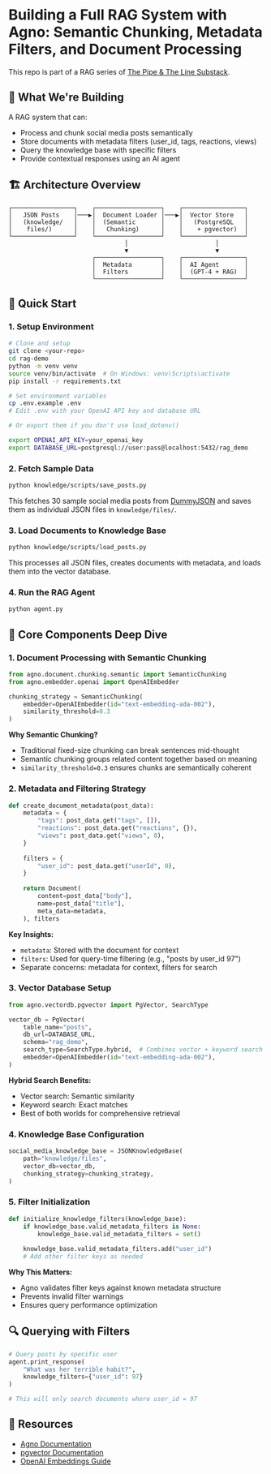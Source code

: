 # Building a Full RAG System with Agno: Semantic Chunking, Metadata Filters, and Document Processing

This repo is part of a RAG series of [The Pipe & The Line Substack](https://thepipeandtheline.substack.com/).

## 🎯 What We're Building

A RAG system that can:
- Process and chunk social media posts semantically
- Store documents with metadata filters (user_id, tags, reactions, views)
- Query the knowledge base with specific filters
- Provide contextual responses using an AI agent

## 🏗️ Architecture Overview

```
┌─────────────────┐    ┌──────────────────┐    ┌─────────────────┐
│   JSON Posts    │───▶│  Document Loader │───▶│  Vector Store   │
│   (knowledge/   │    │  (Semantic       │    │   (PostgreSQL   │
│    files/)      │    │   Chunking)      │    │    + pgvector)  │
└─────────────────┘    └──────────────────┘    └─────────────────┘
                                │                        │
                                ▼                        ▼
                       ┌──────────────────┐    ┌─────────────────┐
                       │  Metadata        │    │  AI Agent       │
                       │  Filters         │    │  (GPT-4 + RAG)  │
                       └──────────────────┘    └─────────────────┘
```

## 🚀 Quick Start

### 1. Setup Environment

```bash
# Clone and setup
git clone <your-repo>
cd rag-demo
python -m venv venv
source venv/bin/activate  # On Windows: venv\Scripts\activate
pip install -r requirements.txt

# Set environment variables
cp .env.example .env
# Edit .env with your OpenAI API key and database URL

# Or export them if you don't use load_dotenv()

export OPENAI_API_KEY=your_openai_key
export DATABASE_URL=postgresql://user:pass@localhost:5432/rag_demo
```

### 2. Fetch Sample Data

```bash
python knowledge/scripts/save_posts.py
```

This fetches 30 sample social media posts from [DummyJSON](https://dummyjson.com/posts) and saves them as individual JSON files in `knowledge/files/`.

### 3. Load Documents to Knowledge Base

```bash
python knowledge/scripts/load_posts.py
```

This processes all JSON files, creates documents with metadata, and loads them into the vector database.

### 4. Run the RAG Agent

```bash
python agent.py
```

## 🔧 Core Components Deep Dive

### 1. Document Processing with Semantic Chunking

```python
from agno.document.chunking.semantic import SemanticChunking
from agno.embedder.openai import OpenAIEmbedder

chunking_strategy = SemanticChunking(
    embedder=OpenAIEmbedder(id="text-embedding-ada-002"), 
    similarity_threshold=0.3
)
```

**Why Semantic Chunking?**
- Traditional fixed-size chunking can break sentences mid-thought
- Semantic chunking groups related content together based on meaning
- `similarity_threshold=0.3` ensures chunks are semantically coherent

### 2. Metadata and Filtering Strategy

```python
def create_document_metadata(post_data):
    metadata = {
        "tags": post_data.get("tags", []),
        "reactions": post_data.get("reactions", {}),
        "views": post_data.get("views", 0),
    }
    
    filters = {
        "user_id": post_data.get("userId", 0),
    }
    
    return Document(
        content=post_data["body"],
        name=post_data["title"],
        meta_data=metadata,
    ), filters
```

**Key Insights:**
- `metadata`: Stored with the document for context
- `filters`: Used for query-time filtering (e.g., "posts by user_id 97")
- Separate concerns: metadata for context, filters for search

### 3. Vector Database Setup

```python
from agno.vectordb.pgvector import PgVector, SearchType

vector_db = PgVector(
    table_name="posts",
    db_url=DATABASE_URL,
    schema="rag_demo",
    search_type=SearchType.hybrid,  # Combines vector + keyword search
    embedder=OpenAIEmbedder(id="text-embedding-ada-002"),
)
```

**Hybrid Search Benefits:**
- Vector search: Semantic similarity
- Keyword search: Exact matches
- Best of both worlds for comprehensive retrieval

### 4. Knowledge Base Configuration

```python
social_media_knowledge_base = JSONKnowledgeBase(
    path="knowledge/files",
    vector_db=vector_db,
    chunking_strategy=chunking_strategy,
)
```

### 5. Filter Initialization

```python
def initialize_knowledge_filters(knowledge_base):
    if knowledge_base.valid_metadata_filters is None:
        knowledge_base.valid_metadata_filters = set()
    
    knowledge_base.valid_metadata_filters.add("user_id")
    # Add other filter keys as needed
```

**Why This Matters:**
- Agno validates filter keys against known metadata structure
- Prevents invalid filter warnings
- Ensures query performance optimization

## 🔍 Querying with Filters

```python
# Query posts by specific user
agent.print_response(
    "What was her terrible habit?",
    knowledge_filters={"user_id": 97}
)

# This will only search documents where user_id = 97
```

## 🔗 Resources

- [Agno Documentation](https://github.com/agno-ai/agno)
- [pgvector Documentation](https://github.com/pgvector/pgvector)
- [OpenAI Embeddings Guide](https://platform.openai.com/docs/guides/embeddings)
